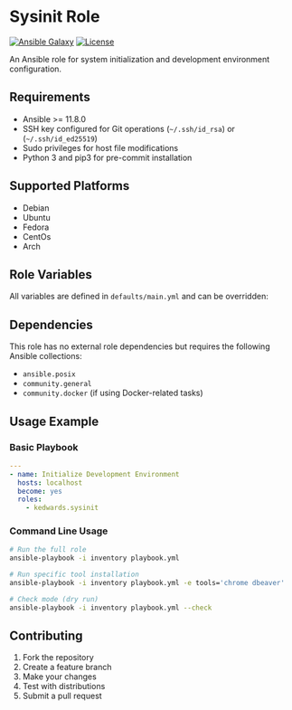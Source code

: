 # Sysinit Role

[![Ansible Galaxy](https://img.shields.io/ansible/role/sysinit.svg)](https://galaxy.ansible.com/kedwards/sysinit)
[![License](https://img.shields.io/badge/license-MIT-blue.svg)](https://github.com/kedwards/sysinit/blob/main/LICENSE)

An Ansible role for system initialization and development environment configuration.

## Requirements

- Ansible >= 11.8.0
- SSH key configured for Git operations (`~/.ssh/id_rsa`) or (`~/.ssh/id_ed25519`)
- Sudo privileges for host file modifications
- Python 3 and pip3 for pre-commit installation

## Supported Platforms

- Debian
- Ubuntu
- Fedora
- CentOs
- Arch

## Role Variables

All variables are defined in `defaults/main.yml` and can be overridden:

## Dependencies

This role has no external role dependencies but requires the following Ansible collections:
- `ansible.posix`
- `community.general`
- `community.docker` (if using Docker-related tasks)

## Usage Example

### Basic Playbook
```yaml
---
- name: Initialize Development Environment
  hosts: localhost
  become: yes
  roles:
    - kedwards.sysinit
```

### Command Line Usage
```bash
# Run the full role
ansible-playbook -i inventory playbook.yml

# Run specific tool installation
ansible-playbook -i inventory playbook.yml -e tools='chrome dbeaver' 

# Check mode (dry run)
ansible-playbook -i inventory playbook.yml --check
```

## Contributing

1. Fork the repository
2. Create a feature branch
3. Make your changes
4. Test with distributions
5. Submit a pull request
